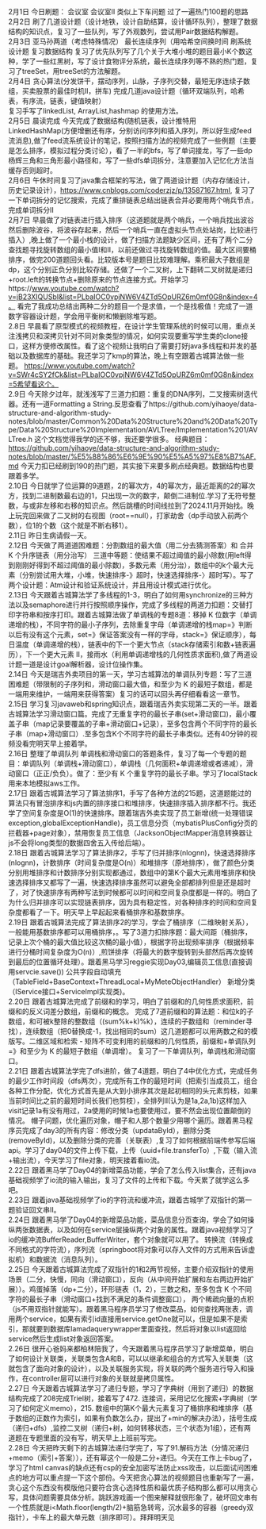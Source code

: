 2月1日 今日刷题： 会议室 会议室II 类似上下车问题   过了一遍热门100题的思路     
2月2日 刷了几道设计题（设计地铁，设计自助结算，设计循环队列），整理了数据结构的知识点，复习了一些队列，写了外观数列，尝试用Pair数据结构解题。   
2月3日 亚马孙两道（考虑特殊情况） 最长连续序列（用哈希空间换时间 刷系统设计题 复习数据结构 复习了优先队列写了几个关于大堆小堆的题目最小K个数这种，学了一些红黑树，写了设计食物评分系统，最长连续序列等不熟的热门题，复习了treeSet，用treeSet的方法解题。      
2月4日 贪心算法(分发饼干，摆动序列，山脉，子序列交替，最短无序连续子数组，买卖股票的最佳时机II，拼车) 完成几道java设计题（循环双端队列，哈希表，有序流，链表，键值映射）   
复习手写了linkedList, ArrayList,hashmap 的使用方法。      
2月5日 晨读完成 今天完成了数据结构(随机链表，设计推特用LinkedHashMap(方便增删还有序，分别访问序列和插入序列，所以好生成feed流消息),做了feed流系统设计的笔记，按照扫描方法的视频完成了一些例题（主要是怎么排序，模拟过程分类讨论），看了一半的bfs，写了单词接龙，写了一些dp杨辉三角和三角形最小路径和，写了一些dfs单词拆分，注意要加入记忆化方法当缓存否则超时。      
2月6日 午休时间复习了java集合框架的写法，做了两道设计题（内存存储设计，历史记录设计），https://www.cnblogs.com/coderzjz/p/13587167.html,  复习了一下单词拆分的记忆搜索，完成了重排链表总结出链表合并必要用两个哨兵节点，完成单词拆分II     
2月7日 早晨做了对链表进行插入排序（这道题就是两个哨兵，一个哨兵找出波谷然后删除波谷，将波谷存起来，然后一个哨兵一直在虚拟头节点处站岗，比较进行插入）,晚上做了一个最小栈的设计，做了扫描方法题缺少区间，还有了两个二分查找题寻找旋转数组的最小值I和II，以前还做过寻找旋转数组的值。最大区间要桶排序，做完200道题回头看。比较版本号是题目比较难理解。乘积最大子数组是dp，这个分别正负分别比较存储。还做了一个二叉树，上下翻转二叉树就是递归+root.left的转换节点+删除原来的节点连接方式。开始学习https://www.youtube.com/watch?v=jB23XIQUSbI&list=PLbaIOC0vpjNW6V4ZTd5OpURZ6m0mf0G8n&index=4。 看完了我成功总结出两种二分的题目一个是求值，一个是找极值！完成了一道数字容器设计题，学会用平衡树和懒删除堆写题。     
2.8日 早晨看了原型模式的视频教程，在设计学生管理系统的时候可以用，重点关注浅拷贝和深拷贝针对不同对象类型的情况，如何实现要重写学生类的clone接口，这样方便修改属性。看了这个视频让我明白了需要打好java多线程和并发的基础以及数据库的基础。我还学习了kmp的算法，晚上有空跟着古城算法做一些题。
https://www.youtube.com/watch?v=SWr4cSY2fCk&list=PLbaIOC0vpjNW6V4ZTd5OpURZ6m0mf0G8n&index=5希望看这个。    
2.9日 今天除夕过年，就浅浅写了三道力扣题：重复的DNA序列，二叉搜索树迭代器。还有一道Formatting a String.反思查看了https://github.com/yihaoye/data-structure-and-algorithm-study-notes/blob/master/Common%20Data%20Structure%20and%20Data%20Type/Data%20Structure%20Implementation/AVLTree/Implementation%201/AVLTree.h  这个文档觉得我学的还不够，我还要学很多。
经典题目：https://github.com/yihaoye/data-structure-and-algorithm-study-notes/blob/master/%E5%88%86%E6%9E%90%E5%A5%97%E8%B7%AF.md
今天力扣已经刷到190的热门题，其实接下来要多刷点经典题。数据结构也要跟着多学。    
2.10日 今日就学了位运算的9道题，2的幂次方，4的幂次方，最近距离的2的幂次方，找到二进制数最右边的1，只出现一次的数字，颠倒二进制位.学习了无符号整数，与或非左移和右移的知识点。然后跳槽的时间线拉到了2024.11月开始找。晚上玩完回来做了二叉树的右视图（root==null），打家劫舍（dp手动放入前两个数），位1的个数（这个就是不断右移1）。     
2.11日 昨日生病请假一天。        
2.12日 今天做了两道道困难题：分割数组的最大值（用二分去猜测答案）和 合并 K 个升序链表（用分治写） 三道中等题：使结果不超过阈值的最小除数(用left得到刚刚好得到不超过阈值的最小除数)，多数元素（用分治），数组中的k个最大元素（分别尝试用大堆，小堆，快速排序-》超时，快速选择排序-〉超时写）。写了两个设计题：Atm设计和验证系统设计，并且用设计模式进行优化。     
2.13日 今天跟着古城算法学了多线程的1-3，明白了如何用synchronize的三种方法以及semaphore进行并行按照顺序操作，完成了多线程的两道力扣题：交替打印字符串和按序打印。跟着古城算法做了单调栈的专题8道：移掉 K 位数字（单调递增的栈），不同字符的最小子序列，去除重复字母（单调递增的栈map=》判断以后有没有这个元素，set=》保证答案没有一样的字母，stack=》保证顺序），每日温度（单调递增的栈），链表中的下一个更大节点（stack存储索引和数+链表遍历），下一个更大元素 II，接雨水（利用单调递增栈的几何性质求面积),做了两道设计题一道是设计goal解析器，设计位操作集。    
2.14日 今天是瑞吉外卖项目的第一天，学习古城算法的单调队列专题：写了三道困难题（带限制的子序列和，滑动窗口最大值，和至少为 K 的最短子数组，都是一端用来维护，一端用来获得答案）复习的话可以回头再仔细看看这一章节。   
2.15日 学习复习javaweb和spring知识点，跟着瑞吉外卖实现第二天的一半。跟着古城算法学习滑动窗口篇。完成了无重复字符的最长子串(set+滑动窗口)，最小覆盖子串（map记录要覆盖的子串+滑动窗口+记录），至多包含两个不同字符的最长子串（map+滑动窗口）.至多包含K个不同字符的最长子串类似。还有40分钟的视频没看完明天早上接着学。     
2.16日 整理了单调队列 单调栈和滑动窗口的答题条件，复习了每一个专题的题目：单调队列（单调栈+滑动窗口），单调栈（几何面积+单调递增或者递减），滑动窗口（正正/负负）。做了：至少有 K 个重复字符的最长子串。学习了localStack用来本地模拟aws工作。        
2.17日 跟着古城算法学习了算法排序1，手写了各种方法的215题，这道题能过的算法只有冒泡排序和js内置的排序接口和堆排序，快速排序插入排序都不行。我还学了空间复杂度是O(1)的快速排序。跟着瑞吉外卖实现了员工新增(统一处理错误exception,globalExceptionHandle)，员工信息分页（mybatisPlusConfig分页的拦截器+page对象），禁用恢复员工信息（JacksonObjectMapper消息转换器让js不会将long类型的数据四舍五入传给后端）。  
2.18日 跟着古城算法学习了算法排序2，手写了归并排序(nlognn)，快速选择排序(nlognn)，计数排序（时间复杂度是O(n)）和堆排序（原地排序），做了颜色分类分别用堆排序和计数排序分别实现都通过，数组中的第K个最大元素用堆排序和快速选择排序又都写了一遍，快速选择排序虽然可以避免全部都排列但是还是超时了，对了快速排序有两种写法到时候都可以时间和空间复杂度都是一样的。明白了为什么归并排序可以实现链表排序，因为具有稳定性，对各种排序的时间和空间复杂度都看了一下。明天早上早起起来看桶排序和基数排序。    
2.19日 跟着古城算法完成了算法排序2的学习，学会了桶排序（二维映射关系），一般能用基数排序都可以用桶排序，。写了3道力扣排序题：最大间距（桶排序，记录上次个桶的最大值比较这次桶的最小值），根据字符出现频率排序（根据频率进行分桶时间复杂度为O(n)）,煎饼排序（将最大的数字旋转到头部然后再次旋转到最后的位置循环处理）。跟着黑马学习reggie实现Day03,编辑员工信息(直接调用servcie.save()) 公共字段自动填充（TableField+BaseContext+ThreadLocal+MyMeteObjectHandler） 新增分类（IService接口+ServiceImpl实现类)。          
2.20日 跟着古城算法完成了前缀和的学习，明白了前缀和的几何性质求面积，前缀和的反义词差分数组，前缀和的概念。 完成了7道前缀和的算法题：和位k的子数组，和可被k整除的整数组（(sum%k+k)%k），连续的子数组和（reminder寻找），连续数组（把0替换成-1，找出相同的sum）这几道题都可以用两数之和的模版写。二维区域和检索 - 矩阵不可变利用的前缀和的几何性质，前缀和+单调队列=》和至少为 K 的最短子数组（单调增）。 复习了一下单调队列，单调栈和滑动窗口。            
2.21日 跟着古城算法学完了dfs进阶，做了4道题，明白了4中优化方式，完成任务的最少工作时间段（dfs两次），完成所有工作的最短时间（把索引当成员工，组合各种工作分配，优化方式首先是从大到小排序其次是起初相同的头元素剪枝，如果当前时间比之前的最短时间长我们也剪枝），全排列II(认为是1a,2a,1b)这样加入visit记录1a有没有用过，2a使用的时候1a也要使用过，要不然会出现位置颠倒的情况。 帽子问题，优化遍历对象，帽子和人那个数量少用哪个遍历。跟着黑马程序员完成了day3的所有内容：修改分类（updataById），删除分类(removeById)，以及删除分类的完善（关联表）,复习了如何根据前端传参写后端api。学习了day04的文件上传下载，上传（uuid+file.transferTo）,下载（输入流+输出流），今天学习了file对象，明天接着看io流。   
2.22日 跟着黑马学了Day04的新增菜品功能，学会了怎么传入list集合，还有java基础视频学了io流的输入输出，复习了文件的上传和下载。今天累了就学这么多吧。  
2.23日 跟着java基础视频学了io的字符流和缓冲流，跟着古城学了双指针的第一题验证回文串II。     
2.24日 跟着黑马学了Day04的新增菜品功能，菜品信息分页查询，学会了如何操纵两张数据表，以及如何在service层操纵两个对象的属性。跟着java视频学习了io的缓冲流BufferReader,BufferWriter，套个对象就可以用了。 转换流（转换成不同格式的字符流），序列流（springboot将对象可以存入文件的方式用来告诉虚拟机）和数据流（消息队列）。  
2.25日 今天跟着古城算法完成了双指针的1和2两节视频，主要介绍双指针的使用场景（二分，快慢，同向（滑动窗口），反向（从中间开始扩展和左右两边开始扩展））。鸡蛋掉落（dp+二分），环形链表（1，2），三数之和，至多包含 K 个不同字符的最长子串（滑动窗口+找到不满足的条件调整窗口）， 两个稀疏向量的点积（js不用双指针就能写）。跟着黑马程序员学习了修改菜品，如何查找两张表，调用两个service，如果有索引id直接用service.getOne就可以，但是如果不是索引，那就要到数据库lamadaquerywrapper里面查找，然后将对象以list返回给service然后生成list对象返回答案。     
2.26日 很开心爸妈来都柏林陪我了，今天跟着黑马程序员学习了新增菜单，明白了如何设计关联类，关联类包含A和B，可以以继承和组合的方式写入关联类（这就包含了面向对象的设计），以及关联服务实现，将关联的两个服务进行导入和操作，在controller层可以进行对象的关联就是拷贝属性。       
2.27日 今天跟着古城算法学习了递归专题，学习了字典树（用到了递归）的数据结构完成了208完成Triel树，接着写了472. 连接词，采用记忆化搜索+字典树（学习了如何定义memo），215. 数组中的第K个最大元素复习了桶排序和堆排序（基于数组的正数作为索引，如果有负数怎么办，提出了+min的解决办法），括号生成（递归+dfs）,监控二叉树（递归+树，如何转移状态，三个状态为1组），还有两道题在专题里面的没有写，明天早上上班前写完。               
2.28日 今天把昨天剩下的古城算法递归学完了，写了91.解码方法（分情况递归+memo（索引+答案）），还有幂这个一般是二分+递归。今天在工作上卡bug了，学习了html canvas的缺点还有csp的安全加密写法防止xss攻击，以后面试问困难点的地方可以重点提一下这个部份。今天把贪心算法的视频题目也重新写了一遍，贪心这个东西没有模版他只要符合贪心选择性质和最优质子结构那么都可以用贪心写，具体问题需要具体分析。跳跃游戏画一个图来解释就很形象了，破坏回文串有一个性质就是i<Math.floor(length/2)+脑筋急转弯，沉水最多的容器（greedy双指针），卡车上的最大单元数（排序即可）。拜拜明天见       
